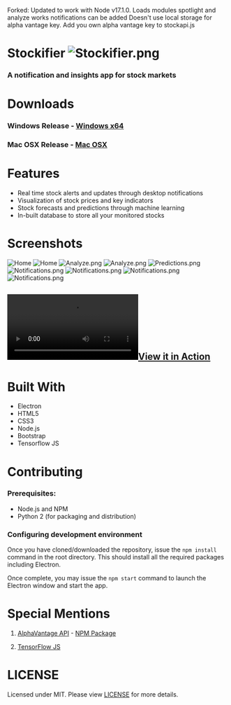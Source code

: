 Forked:
Updated to work with Node v17.1.0.
Loads modules
spotlight and analyze works
notifications can be added
Doesn't use local storage for alpha vantage key.
Add you own alpha vantage key to stockapi.js

# Stockifier ![Stockifier.png](./res/Stockifierlogo.png)
### A notification and insights app for stock markets

# Downloads

### Windows Release - [Windows x64](https://github.com/jainsamyak/Stockifier/releases/tag/v1.0.0)

### Mac OSX Release - [Mac OSX](https://github.com/jainsamyak/Stockifier/releases/tag/v1.0.0)


# Features
* Real time stock alerts and updates through desktop notifications
* Visualization of stock prices and key indicators
* Stock forecasts and predictions through machine learning
* In-built database to store all your monitored stocks


# Screenshots
![Home](./res/img/home.png)
![Home](./res/img/home2.png)
![Analyze.png](./res/img/analyze.png)
![Analyze.png](./res/img/analyze1.png)
![Predictions.png](./res/img/prediction.png)
![Notifications.png](./res/img/notif2.png)
![Notifications.png](./res/img/notif3.png)
![Notifications.png](./res/img/notify.png)
![Notifications.png](./res/img/home3.png)

## [![View it in Action](./res/img/Stockifier.mov)](./res/img/Stockifier.mov)


# Built With
- Electron
- HTML5
- CSS3
- Node.js
- Bootstrap
- Tensorflow JS
  
# Contributing

### Prerequisites:
* Node.js and NPM
* Python 2 (for packaging and distribution)


### Configuring development environment
Once you have cloned/downloaded the repository, issue the `npm install` command in the root directory. This should install all the required packages including Electron.

Once complete, you may issue the `npm start` command to launch the Electron window and start the app.


# Special Mentions

1. [AlphaVantage API](https://www.alphavantage.co/) - [NPM Package](https://www.npmjs.com/package/alphavantage)

2. [TensorFlow JS](https://www.tensorflow.org/js)

# LICENSE
Licensed under MIT. Please view [LICENSE](https://github.com/jainsamyak/Stockifier/blob/master/LICENSE) for more details.

